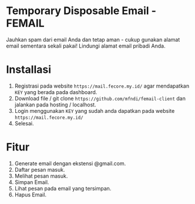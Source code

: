 # Temporary Disposable  Email - FEMAIL
Jauhkan spam dari email Anda dan tetap aman - cukup gunakan alamat email sementara sekali pakai! Lindungi alamat email pribadi Anda.

# Installasi 

1. Registrasi pada website ``https://mail.fecore.my.id/`` agar mendapatkan ``KEY`` yang berada pada dashboard.
2. Download file / git clone `https://github.com/mfndi/femail-client` dan jalankan pada hosting / localhost.
3. Login menggunakan `KEY` yang sudah anda dapatkan pada website ``https://mail.fecore.my.id/``
4. Selesai.


# Fitur 
1. Generate email dengan ekstensi @gmail.com.
2. Daftar pesan masuk.
3. Melihat pesan masuk.
5. Simpan Email.
6. Lihat pesan pada email yang tersimpan.
7. Hapus Email.


